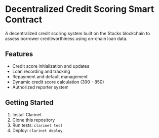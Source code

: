 # Decentralized Credit Scoring Smart Contract

A decentralized credit scoring system built on the Stacks blockchain to assess borrower creditworthiness using on-chain loan data.

## Features
- Credit score initialization and updates
- Loan recording and tracking
- Repayment and default management
- Dynamic credit score calculation (300 - 850)
- Authorized reporter system

## Getting Started
1. Install Clarinet
2. Clone this repository
3. Run tests: `clarinet test`
4. Deploy: `clarinet deploy`

